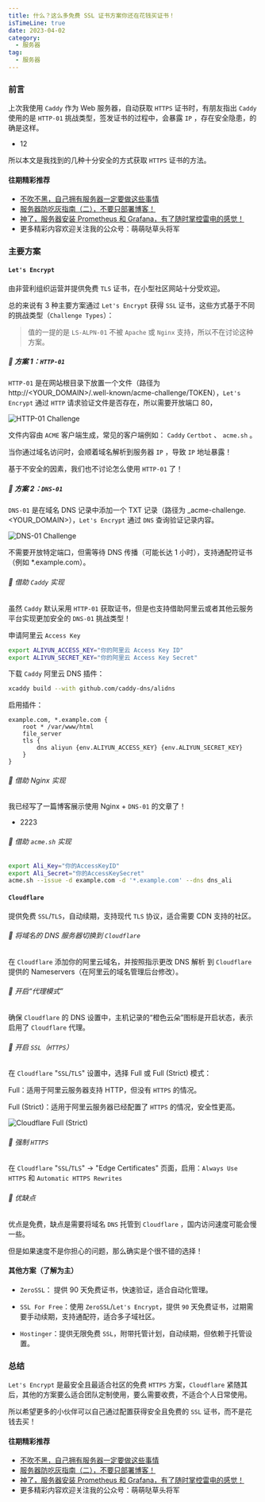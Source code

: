 ```yaml
---
title: 什么？这么多免费 SSL 证书方案你还在花钱买证书！
isTimeLine: true
date: 2023-04-02
category:
  - 服务器
tag:
  - 服务器
---
```


### 前言

上次我使用 `Caddy` 作为 Web 服务器，自动获取 `HTTPS` 证书时，有朋友指出 `Caddy` 使用的是 `HTTP-01` 挑战类型，签发证书的过程中，会暴露 `IP` ，存在安全隐患，的确是这样。

- 12

所以本文是我找到的几种十分安全的方式获取 `HTTPS` 证书的方法。

#### 往期精彩推荐

- [不吹不黑，自己拥有服务器一定要做这些事情](https://mp.weixin.qq.com/s?__biz=Mzg2Mjc0NDc3OA==&mid=2247487017&idx=1&sn=eec4994cbe72b523de20ffab9867a781&scene=21#wechat_redirect)
- [服务器防吃灰指南（二），不要只部署博客！](https://mp.weixin.qq.com/s?__biz=Mzg2Mjc0NDc3OA==&mid=2247487289&idx=1&sn=45aaefebe448e36877d7c802bc4b8015&scene=21#wechat_redirect)
- [神了，服务器安装 Prometheus 和 Grafana，有了随时掌控雷电的感觉！](https://mp.weixin.qq.com/s?__biz=Mzg2Mjc0NDc3OA==&mid=2247487133&idx=1&sn=5d9711a2c5aa52cba3bb3f76a92540c5&scene=21#wechat_redirect)
- 更多精彩内容欢迎关注我的公众号：萌萌哒草头将军

### 主要方案

#### `Let's Encrypt`

由非营利组织运营并提供免费 `TLS` 证书，在小型社区网站十分受欢迎。

总的来说有 3 种主要方案通过 `Let's Encrypt` 获得 `SSL` 证书，这些方式基于不同的挑战类型（`Challenge Types`）：

> 值的一提的是 `LS-ALPN-01` 不被 `Apache` 或 `Nginx` 支持，所以不在讨论这种方案。

##### 🚀 方案 1：`HTTP-01`

`HTTP-01` 是在网站根目录下放置一个文件（路径为 http://<YOUR_DOMAIN>/.well-known/acme-challenge/TOKEN），`Let's Encrypt` 通过 `HTTP` 请求验证文件是否存在，所以需要开放端口 80，

![`HTTP-01` Challenge](https://files.mdnice.com/user/43422/67181512-95a4-4559-bd34-0187996c9d14.png)

文件内容由 `ACME` 客户端生成，常见的客户端例如： `Caddy` `Certbot` 、 `acme.sh` 。

当你通过域名访问时，会顺着域名解析到服务器 `IP` ，导致 `IP` 地址暴露！

基于不安全的因素，我们也不讨论怎么使用 `HTTP-01` 了！

##### 🚀 方案 2：`DNS-01`

`DNS-01` 是在域名 DNS 记录中添加一个 TXT 记录（路径为 \_acme-challenge.<YOUR_DOMAIN>），`Let's Encrypt` 通过 `DNS` 查询验证记录内容。

![`DNS-01` Challenge](https://files.mdnice.com/user/43422/200f3d78-666a-4856-bf55-d2a69805e8f6.png)

不需要开放特定端口，但需等待 DNS 传播（可能长达 1 小时），支持通配符证书（例如 \*.example.com）。

###### 🚗 借助 `Caddy` 实现

虽然 `Caddy` 默认采用 `HTTP-01` 获取证书，但是也支持借助阿里云或者其他云服务平台实现更加安全的 `DNS-01` 挑战类型！

申请阿里云 `Access Key`

```bash
export ALIYUN_ACCESS_KEY="你的阿里云 Access Key ID"
export ALIYUN_SECRET_KEY="你的阿里云 Access Key Secret"
```

下载 `Caddy` 阿里云 DNS 插件：

```bash
xcaddy build --with github.com/caddy-dns/alidns
```

启用插件：

```caddyfile
example.com, *.example.com {
    root * /var/www/html
    file_server
    tls {
        dns aliyun {env.ALIYUN_ACCESS_KEY} {env.ALIYUN_SECRET_KEY}
    }
}
```

###### 🚗 借助 Nginx 实现

我已经写了一篇博客展示使用 Nginx + `DNS-01` 的文章了！

- 2223

###### 🚗 借助 `acme.sh` 实现

```bash
export Ali_Key="你的AccessKeyID"
export Ali_Secret="你的AccessKeySecret"
acme.sh --issue -d example.com -d '*.example.com' --dns dns_ali
```

#### `Cloudflare`

提供免费 `SSL`/`TLS`，自动续期，支持现代 `TLS` 协议，适合需要 CDN 支持的社区。

###### 🚗 将域名的 DNS 服务器切换到 `Cloudflare`

在 `Cloudflare` 添加你的阿里云域名，并按照指示更改 DNS 解析 到 `Cloudflare` 提供的 Nameservers（在阿里云的域名管理后台修改）。

###### 🚗 开启“代理模式”

确保 `Cloudflare` 的 DNS 设置中，主机记录的“橙色云朵”图标是开启状态，表示启用了 `Cloudflare` 代理。

###### 🚗 开启 `SSL`（`HTTPS`）

在 `Cloudflare` "`SSL`/`TLS`" 设置中，选择 Full 或 Full (Strict) 模式：

Full：适用于阿里云服务器支持 HTTP，但没有 `HTTPS` 的情况。

Full (Strict)：适用于阿里云服务器已经配置了 `HTTPS` 的情况，安全性更高。

![Cloudflare Full (Strict)](https://files.mdnice.com/user/43422/16af7d6e-6d42-4974-aa85-a11b413c70bb.png)

###### 🚗 强制 `HTTPS`

在 `Cloudflare` "`SSL`/`TLS`" → "Edge Certificates" 页面，启用：`Always Use HTTPS` 和 `Automatic HTTPS Rewrites`

###### 🚗 优缺点

优点是免费，缺点是需要将域名 `DNS` 托管到 `Cloudflare` ，国内访问速度可能会慢一些。

但是如果速度不是你担心的问题，那么确实是个很不错的选择！

#### 其他方案（了解为主）

- `ZeroSSL`： 提供 90 天免费证书，快速验证，适合自动化管理。

- `SSL For Free`：使用 `ZeroSSL`/`Let's Encrypt`，提供 `90` 天免费证书，过期需要手动续期，支持通配符，适合多子域社区。

- `Hostinger`：提供无限免费 `SSL`，附带托管计划，自动续期，但依赖于托管设置。

### 总结

`Let's Encrypt` 是最安全且最适合社区的免费 `HTTPS` 方案，`Cloudflare` 紧随其后，其他的方案要么适合团队定制使用，要么需要收费，不适合个人日常使用。

所以希望更多的小伙伴可以自己通过配置获得安全且免费的 `SSL` 证书，而不是花钱去买！

#### 往期精彩推荐

- [不吹不黑，自己拥有服务器一定要做这些事情](https://mp.weixin.qq.com/s?__biz=Mzg2Mjc0NDc3OA==&mid=2247487017&idx=1&sn=eec4994cbe72b523de20ffab9867a781&scene=21#wechat_redirect)
- [服务器防吃灰指南（二），不要只部署博客！](https://mp.weixin.qq.com/s?__biz=Mzg2Mjc0NDc3OA==&mid=2247487289&idx=1&sn=45aaefebe448e36877d7c802bc4b8015&scene=21#wechat_redirect)
- [神了，服务器安装 Prometheus 和 Grafana，有了随时掌控雷电的感觉！](https://mp.weixin.qq.com/s?__biz=Mzg2Mjc0NDc3OA==&mid=2247487133&idx=1&sn=5d9711a2c5aa52cba3bb3f76a92540c5&scene=21#wechat_redirect)
- 更多精彩内容欢迎关注我的公众号：萌萌哒草头将军
